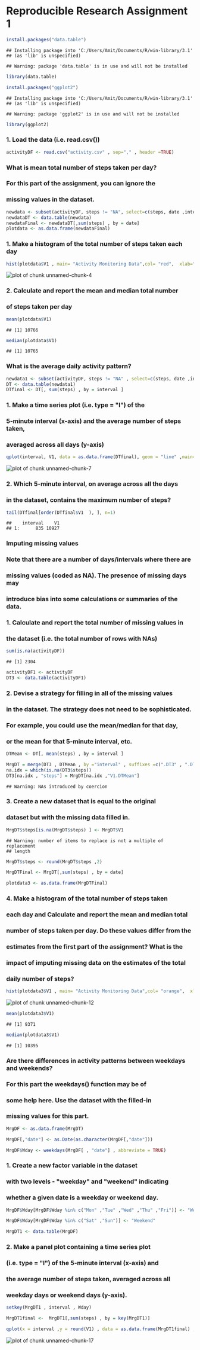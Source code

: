 Reproducible Research Assignment 1
========================================================



```r
install.packages("data.table")
```

```
## Installing package into 'C:/Users/Amit/Documents/R/win-library/3.1'
## (as 'lib' is unspecified)
```

```
## Warning: package 'data.table' is in use and will not be installed
```

```r
library(data.table)

install.packages("ggplot2")
```

```
## Installing package into 'C:/Users/Amit/Documents/R/win-library/3.1'
## (as 'lib' is unspecified)
```

```
## Warning: package 'ggplot2' is in use and will not be installed
```

```r
library(ggplot2)
```
### 1.  Load the data (i.e. read.csv())


```r
activityDF <- read.csv("activity.csv" , sep="," , header =TRUE)
```

### What is mean total number of steps taken per day?
### For this part of the assignment, you can ignore the 
### missing values in the dataset.


```r
newdata <- subset(activityDF, steps != "NA", select=c(steps, date ,interval))
newdataDT <- data.table(newdata)
newdataFinal <- newdataDT[,sum(steps) , by = date]
plotdata <- as.data.frame(newdataFinal)
```

### 1.  Make a histogram of the total number of steps taken each day


```r
hist(plotdata$V1 , main= "Activity Monitoring Data",col= "red",  xlab="Steps")
```

![plot of chunk unnamed-chunk-4](figure/unnamed-chunk-4.png) 


### 2.  Calculate and report the mean and median total number 
### of steps taken per day



```r
mean(plotdata$V1)
```

```
## [1] 10766
```

```r
median(plotdata$V1)
```

```
## [1] 10765
```

### What is the average daily activity pattern?


```r
newdata1 <- subset(activityDF, steps != "NA" , select=c(steps, date ,interval))
DT <- data.table(newdata1)
DTfinal <- DT[, sum(steps) , by = interval ]
```
### 1.  Make a time series plot (i.e. type = "l") of the 
### 5-minute interval (x-axis) and the average number of steps taken,
### averaged across all days (y-axis)


```r
qplot(interval, V1, data = as.data.frame(DTfinal), geom = "line" ,main="Activity" , ylab="Steps")
```

![plot of chunk unnamed-chunk-7](figure/unnamed-chunk-7.png) 


### 2.  Which 5-minute interval, on average across all the days 
### in the dataset, contains the maximum number of steps?



```r
tail(DTfinal[order(DTfinal$V1  ), ], n=1)
```

```
##    interval    V1
## 1:      835 10927
```

### Imputing missing values
### Note that there are a number of days/intervals where there are 
### missing values (coded as NA). The presence of missing days may 
### introduce bias into some calculations or summaries of the data.

### 1.  Calculate and report the total number of missing values in 
### the dataset (i.e. the total number of rows with NAs)



```r
sum(is.na(activityDF)) 
```

```
## [1] 2304
```

```r
activityDF1 <- activityDF
DT3 <- data.table(activityDF1)
```

### 2.  Devise a strategy for filling in all of the missing values 
### in the dataset. The strategy does not need to be sophisticated. 
### For example, you could use the mean/median for that day, 
### or the mean for that 5-minute interval, etc.



```r
DTMean <- DT[, mean(steps) , by = interval ]

MrgDT = merge(DT3 , DTMean , by ="interval" , suffixes =c(".DT3" , ".DTMean"))
na.idx = which(is.na(DT3$steps))
DT3[na.idx , "steps"] = MrgDT[na.idx ,"V1.DTMean"]
```

```
## Warning: NAs introduced by coercion
```
### 3.  Create a new dataset that is equal to the original 
### dataset but with the missing data filled in.



```r
MrgDT$steps[is.na(MrgDT$steps) ] <- MrgDT$V1
```

```
## Warning: number of items to replace is not a multiple of replacement
## length
```

```r
MrgDT$steps <- round(MrgDT$steps ,2)

MrgDTFinal <- MrgDT[,sum(steps) , by = date]

plotdata3 <- as.data.frame(MrgDTFinal)
```


### 4.  Make a histogram of the total number of steps taken 
### each day and Calculate and report the mean and median total 
### number of steps taken per day. Do these values differ from the 
### estimates from the first part of the assignment? What is the 
### impact of imputing missing data on the estimates of the total 
### daily number of steps?


```r
hist(plotdata3$V1 , main= "Activity Monitoring Data",col= "orange",  xlab="Steps")
```

![plot of chunk unnamed-chunk-12](figure/unnamed-chunk-12.png) 



```r
mean(plotdata3$V1)
```

```
## [1] 9371
```

```r
median(plotdata3$V1)
```

```
## [1] 10395
```

### Are there differences in activity patterns between weekdays and weekends?
### For this part the weekdays() function may be of 
### some help here. Use the dataset with the filled-in 
### missing values for this part.



```r
MrgDF <- as.data.frame(MrgDT)

MrgDF[,"date"] <- as.Date(as.character(MrgDF[,"date"]))

MrgDF$Wday <- weekdays(MrgDF[ , "date"] , abbreviate = TRUE)
```

### 1.  Create a new factor variable in the dataset 
### with two levels - "weekday" and "weekend" indicating 
### whether a given date is a weekday or weekend day.



```r
MrgDF$Wday[MrgDF$Wday %in% c("Mon" ,"Tue" ,"Wed" ,"Thu" ,"Fri")] <- "Weekday"

MrgDF$Wday[MrgDF$Wday %in% c("Sat" ,"Sun")] <- "Weekend"

MrgDT1 <- data.table(MrgDF)
```


### 2.  Make a panel plot containing a time series plot 
### (i.e. type = "l") of the 5-minute interval (x-axis) and 
### the average number of steps taken, averaged across all 
### weekday days or weekend days (y-axis). 


```r
setkey(MrgDT1 , interval , Wday)

MrgDT1final <-  MrgDT1[,sum(steps) , by = key(MrgDT1)]
```


```r
qplot(x = interval ,y = round(V1) , data = as.data.frame(MrgDT1final) , group =1)+ facet_grid(Wday ~ . )  + geom_line() +xlab("Interval") +ylab("Steps") + ggtitle("Activity monitoring data")
```

![plot of chunk unnamed-chunk-17](figure/unnamed-chunk-17.png) 




